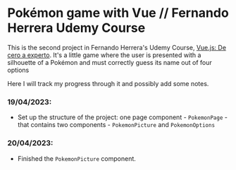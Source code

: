 # Pokémon game with Vue // Fernando Herrera Udemy Course

This is the second project in Fernando Herrera's Udemy Course, [Vue.js: De cero a experto](https://www.udemy.com/course/vuejs-fh/). It's a little game where the user is presented with a silhouette of a Pokémon and must correctly guess its name out of four options

Here I will track my progress through it and possibly add some notes.

### **19/04/2023:**

- Set up the structure of the project: one page component - `PokemonPage` - that contains two components - `PokemonPicture` and `PokemonOptions`

### **20/04/2023:**

- Finished the `PokemonPicture` component.
